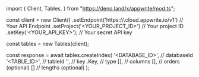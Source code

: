 import { Client, Tables,  } from "https://deno.land/x/appwrite/mod.ts";

const client = new Client()
    .setEndpoint('https://<REGION>.cloud.appwrite.io/v1') // Your API Endpoint
    .setProject('<YOUR_PROJECT_ID>') // Your project ID
    .setKey('<YOUR_API_KEY>'); // Your secret API key

const tables = new Tables(client);

const response = await tables.createIndex(
    '<DATABASE_ID>', // databaseId
    '<TABLE_ID>', // tableId
    '', // key
    .Key, // type
    [], // columns
    [], // orders (optional)
    [] // lengths (optional)
);
